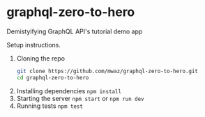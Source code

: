 # graphql-zero-to-hero

Demistyifying GraphQL API's tutorial demo app

Setup instructions.
1. Cloning the repo
   ```bash
   git clone https://github.com/mwaz/graphql-zero-to-hero.git
   cd graphql-zero-to-hero
   ```   
2. Installing dependencies
   `npm install`
3. Starting the server
   `npm start` or `npm run dev`
4. Running tests
   `npm test`
